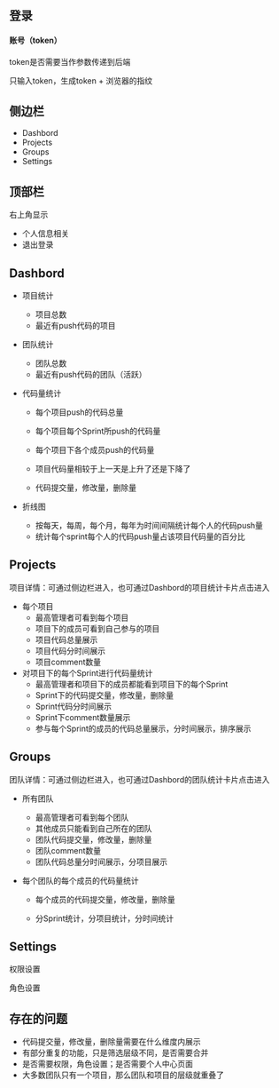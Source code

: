 ## 登录

#### 账号（token）

token是否需要当作参数传递到后端

只输入token，生成token + 浏览器的指纹



## 侧边栏

- Dashbord
- Projects
- Groups
- Settings



## 顶部栏

右上角显示

- 个人信息相关
- 退出登录



## Dashbord

- 项目统计

  - 项目总数
  - 最近有push代码的项目

- 团队统计

  - 团队总数
  - 最近有push代码的团队（活跃）

- 代码量统计

  - 每个项目push的代码总量

  - 每个项目每个Sprint所push的代码量
  - 每个项目下各个成员push的代码量
  - 项目代码量相较于上一天是上升了还是下降了
  - 代码提交量，修改量，删除量

- 折线图

  - 按每天，每周，每个月，每年为时间间隔统计每个人的代码push量
  - 统计每个sprint每个人的代码push量占该项目代码量的百分比





## Projects

项目详情：可通过侧边栏进入，也可通过Dashbord的项目统计卡片点击进入

- 每个项目
  - 最高管理者可看到每个项目
  - 项目下的成员可看到自己参与的项目
  - 项目代码总量展示
  - 项目代码分时间展示
  - 项目comment数量
- 对项目下的每个Sprint进行代码量统计
  - 最高管理者和项目下的成员都能看到项目下的每个Sprint
  - Sprint下的代码提交量，修改量，删除量
  - Sprint代码分时间展示
  - Sprint下comment数量展示
  - 参与每个Sprint的成员的代码总量展示，分时间展示，排序展示



## Groups

团队详情：可通过侧边栏进入，也可通过Dashbord的团队统计卡片点击进入

- 所有团队

  - 最高管理者可看到每个团队
  - 其他成员只能看到自己所在的团队
  - 团队代码提交量，修改量，删除量
  - 团队comment数量
  - 团队代码总量分时间展示，分项目展示

- 每个团队的每个成员的代码量统计

  - 每个成员的代码提交量，修改量，删除量

  - 分Sprint统计，分项目统计，分时间统计



## Settings

权限设置

角色设置



## 存在的问题

- 代码提交量，修改量，删除量需要在什么维度内展示
- 有部分重复的功能，只是筛选层级不同，是否需要合并
- 是否需要权限，角色设置；是否需要个人中心页面
- 大多数团队只有一个项目，那么团队和项目的层级就重叠了

